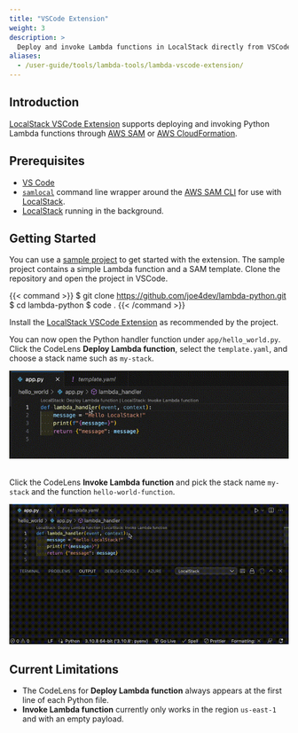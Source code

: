 ```yaml
---
title: "VSCode Extension"
weight: 3
description: >
  Deploy and invoke Lambda functions in LocalStack directly from VSCode
aliases:
  - /user-guide/tools/lambda-tools/lambda-vscode-extension/
---
```


## Introduction

[LocalStack VSCode Extension](https://github.com/localstack/localstack-vscode-extension) supports deploying and invoking Python Lambda functions through [AWS SAM](https://github.com/aws/serverless-application-model) or [AWS CloudFormation](https://aws.amazon.com/cloudformation/resources/templates/).

## Prerequisites

- [VS Code](https://code.visualstudio.com/)
- [`samlocal`](https://github.com/localstack/aws-sam-cli-local) command line wrapper around the [AWS SAM CLI](https://github.com/aws/aws-sam-cli) for use with [LocalStack](https://github.com/localstack/localstack).
- [LocalStack](https://docs.localstack.cloud/getting-started/) running in the background.

## Getting Started

You can use a [sample project](https://github.com/joe4dev/lambda-python) to get started with the extension. The sample project contains a simple Lambda function and a SAM template. Clone the repository and open the project in VSCode.

{{< command >}}
$ git clone https://github.com/joe4dev/lambda-python.git
$ cd lambda-python
$ code .
{{< /command >}}

Install the [LocalStack VSCode Extension](https://marketplace.visualstudio.com/items?itemName=localstack.localstack) as recommended by the project.

You can now open the Python handler function under `app/hello_world.py`. Click the CodeLens **Deploy Lambda function**, select the `template.yaml`, and choose a stack name such as `my-stack`.


<img src="deploy-lambda-function.gif" alt="Deploying Lambda function via the VS Code Extension" title="Deploying Lambda function via the VS Code Extension" width="700" />
<br><br>


Click the CodeLens **Invoke Lambda function** and pick the stack name `my-stack` and the function `hello-world-function`.


<img src="invoke-lambda-function.gif" alt="Invoking Lambda function via the VS Code Extension" title="Invoking Lambda function via the VS Code Extension" width="700" />
<br>

## Current Limitations

- The CodeLens for **Deploy Lambda function** always appears at the first line of each Python file.
- **Invoke Lambda function** currently only works in the region `us-east-1` and with an empty payload.
